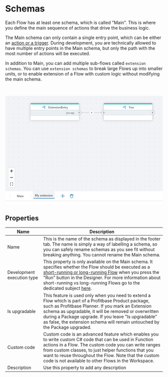 # Schemas

Each Flow has at least one schema, which is called "Main". This is where you define the main sequence of actions that drive the business logic.

The Main schema can only contain a single entry point, which can be either an [action or a trigger](actions-and-triggers.md). During development, you are technically allowed to have multiple entry points in the Main schema, but only the path with the most number of actions will be executed.

In addition to Main, you can add multiple sub-flows called `extension schemas`. You can use `extension schemas` to break large Flows up into smaller units, or to enable extension of a Flow with custom logic without modifying the main schema.

<br/>

![img](../../../images/schemas.png)


## Properties

| Name            | Description                   |
|-----------------|-------------------------------|
| Name            | This is the name of the schema as displayed in the footer tab. The name is simply a way of labelling a schema, so you can safely rename schemas as you see fit without breaking anything. You cannot rename the Main schema.|
| Development execution type | This property is only available on the Main schema. It specifies whether the Flow should be executed as a [short-running or long-running Flow](../flows/long-vs-short-running-flows.md) when you press the "Run" button in the Designer. For more information about short-running vs long-running Flows go to the dedicated subject [here](../flows/long-vs-short-running-flows.md). |
| Is upgradable     | This feature is used only when you need to extend a Flow which is part of a Profitbase Product package, such as Profitbase Planner. If you mark an Extension schema as upgradable, it will be removed or overwritten during a Package upgrade. If you leave "Is upgradable" as false, the extension schema will remain untouched by the Package upgraded. |
| Custom code    | Custom code is an advanced feature which enables you to write custom C# code that can be used in Function actions in a Flow. The custom code you can write ranges from custom classes, to just helper functions that you want to reuse throughout the Flow. Note that the custom code is not available to other Flows in the Workspace. |
| Description     | Use this property to add any description |
